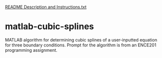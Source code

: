 [README Description and Instructions.txt](https://github.com/jkim4180/matlab-cubic-splines/files/7001952/README.Description.and.Instructions.txt)
# matlab-cubic-splines
MATLAB algorithm for determining cubic splines of a user-inputted equation for three boundary conditions. Prompt for the algorithm is from an ENCE201 programming assignment.
